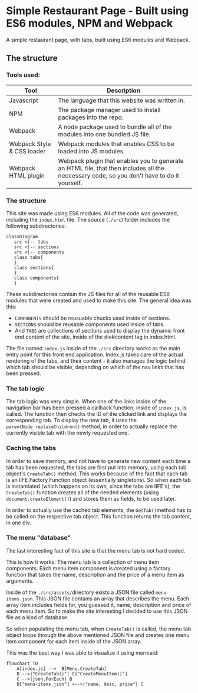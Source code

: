 # Simple Restaurant Page - Built using ES6 modules, NPM and Webpack
A simple restaurant page, with tabs, built using ES6 modules and Webpack.

## The structure
### Tools used:
|Tool | Description |
|----------------|-------------------------------------------|
| Javascript | The language that this website was written in. |
| NPM | The package manager used to install packages into the repo. |
| Webpack | A node package used to bundle all of the modules into one bundled JS file. |
| Webpack Style & CSS loader | Webpack modules that enables CSS to be loaded into JS modules. |
| Webpack HTML plugin | Webpack plugin that enables you to generate an HTML file, that then includes all the neccessary code, so you don't have to do it yourself. |

### The structure
This site was made using ES6 modules. All of the code was generated, including the `index.html` file.
The source (`./src`) folder includes the following subdirectories:
```mermaid
classDiagram
   src <|-- tabs
   src <|-- sections
   src <|-- components
   class tabs{
   }
   class sections{
   }
   class components{
   }
```
These subdirectories contain the JS files for all of the reusable ES6 modules that were created and used to make this site.
The general idea was this:
* `COMPONENTS` should be reusuable chucks used inside of sections.
* `SECTIONS` should be reusable components used inside of tabs.
* And `TABS` are collections of sections used to display the dynamic front end content of the site, inside of the div#content tag in index.html.

The file named `index.js` inside of the `./src` directory works as the main entry point for this front end application.
Index.js takes care of the actual rendering of the tabs, and their content - it also manages the logic behind which tab should be visible, depending on which of the nav links that has been pressed.

### The tab logic
The tab logic was very simple. When one of the links inside of the navigation bar has been pressed a callback function, inside of `index.js`, is called. 
The function then checks the ID of the clicked link and displays the corresponding tab.
To display the new tab, it uses the `parentNode.replaceChildren()` method, in order to actually replace the currently visible tab with the newly requested one.

### Caching the tabs
In order to save memory, and not have to generate new content each time a tab has been requested, the tabs are first put into memory, using each tab object's `CreateTab()` method. This works because of the fact that each tab is an IIFE Factory Function object  (essentially singletons). So when each tab is instantiated (which happens on its own, since the tabs are IIFE's), the `CreateTab()` function creates all of the needed elements (using `document.createElement()`) and stores them as fields, to be used later.

In order to actually use the cached tab elements, the `GetTab()`method has to be called on the respective tab object. This function returns the tab content, in one div.

### The menu "database"
The last interesting fact of this site is that the menu tab is not hard coded.

This is how it works:
The menu tab is a collection of menu item components. Each menu item component is created using a factory function that takes the name, description and the price of a menu item as arguments.

Inside of the `./src/assets/`directory exists a JSON file called `menu-items.json`. This JSON file contains an array that describes the menu. Each array item includes fields for, you guessed it, name, description and price of each menu item.
So to make the site interesting I decided to use this JSON file as a kind of database.

So when populating the menu tab, when `CreateTab()` is called, the menu tab object loops through the above mentioned JSON file and creates one menu item component for each item inside of the JSON array.  

This was the best way I was able to visualize it using mermaid:

```mermaid
flowchart TD
    A[index.js] -->  B[Menu.CreateTab]
    B -->|"CreateTab()"| C["CreateMenuItem()"]
    C -->|json.ForEach| B
    D["menu-items.json"] <-->|"name, desc, price"| C
```
 